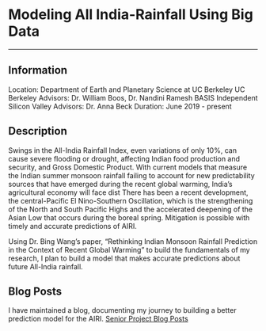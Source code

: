 # Modeling All India-Rainfall Using Big Data
---
## Information
Location: Department of Earth and Planetary Science at UC Berkeley
UC Berkeley Advisors: Dr. William Boos, Dr. Nandini Ramesh
BASIS Independent Silicon Valley Advisors: Dr. Anna Beck
Duration: June 2019 - present
## Description
Swings in the All-India Rainfall Index, even variations of only 10%, can cause severe flooding or drought, affecting Indian food production and security, and Gross Domestic Product. With current models that measure the Indian summer monsoon rainfall failing to account for new predictability sources that have emerged during the recent global warming, India’s agricultural economy will face dist There has been a recent development, the central-Pacific El Nino-Southern Oscillation, which is the strengthening of the North and South Pacific Highs and the accelerated deepening of the Asian Low that occurs during the boreal spring. Mitigation is possible with timely and accurate predictions of AIRI.

Using Dr. Bing Wang’s paper, “Rethinking Indian Monsoon Rainfall Prediction in the Context of Recent Global Warming” to build the fundamentals of my research, I plan to build a model that makes accurate predictions about future All-India rainfall.
## Blog Posts
I have maintained a blog, documenting my journey to building a better prediction model for the AIRI.
[Senior Project Blog Posts](https://siliconvalley.basisindependent.com/author/medhap/?_ga=2.133478860.379748105.1588040631-1507748021.1586230276)
